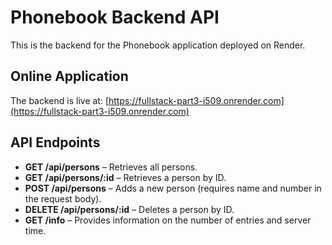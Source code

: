 # Phonebook Backend API

This is the backend for the Phonebook application deployed on Render.

## Online Application

The backend is live at: [https://fullstack-part3-i509.onrender.com](https://fullstack-part3-i509.onrender.com)

## API Endpoints

- **GET /api/persons** – Retrieves all persons.
- **GET /api/persons/:id** – Retrieves a person by ID.
- **POST /api/persons** – Adds a new person (requires name and number in the request body).
- **DELETE /api/persons/:id** – Deletes a person by ID.
- **GET /info** – Provides information on the number of entries and server time.
